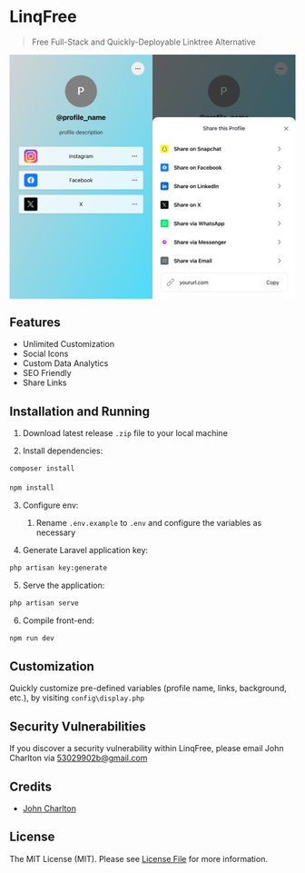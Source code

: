# LinqFree

> Free Full-Stack and Quickly-Deployable Linktree Alternative

<img src="screenshot.jpg" align="center">

## Features
- Unlimited Customization
- Social Icons
- Custom Data Analytics
- SEO Friendly
- Share Links

## Installation and Running
1. Download latest release `.zip` file to your local machine


2. Install dependencies:
```bash
composer install

npm install
```


3. Configure env:
   1. Rename `.env.example` to `.env` and configure the variables as necessary


4. Generate Laravel application key:
```bash
php artisan key:generate
```


5. Serve the application:
```bash
php artisan serve
```


6. Compile front-end:
```bash
npm run dev
```


## Customization
Quickly customize pre-defined variables (profile name, links, background, etc.), by visiting `config\display.php`

## Security Vulnerabilities
If you discover a security vulnerability within LinqFree, please email John Charlton via [53029902b@gmail.com](mailto:53029902b@gmail.com)

## Credits
- [John Charlton](https://github.com/jecharlt)

## License
The MIT License (MIT). Please see [License File](LICENSE.md) for more information. 




